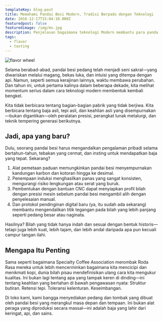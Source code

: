 ```yaml
---
templateKey: blog-post
title: Memahami Pandai Besi Modern, Tradisi Berpadu dengan Teknologi
date: 2016-12-17T15:04:10.000Z
featuredpost: false
featuredimage: /img/ms.jpg
description: Penjelasan bagaimana teknologi Modern membantu para panda besi untuk membuat karya yang lebih banyak dan lebih berkualitas.
tags:
  - flavor
  - tasting
---
```

![flavor wheel](/img/ms.jpg)

Selama berabad-abad, pandai besi pedang telah menjadi seni sakral—yang diwariskan melalui magang, bekas luka, dan intuisi yang ditempa dengan api. Namun, seperti semua kerajinan lainnya, waktu membawa perubahan. Dan tahun ini, untuk pertama kalinya dalam beberapa dekade, kita melihat momentum serius dalam cara teknologi modern membentuk kembali bengkel.

Kita tidak berbicara tentang bagian-bagian pabrik yang tidak berjiwa. Kita berbicara tentang baja asli, tepi asli, dan keahlian asli yang disempurnakan—bukan digantikan—oleh peralatan presisi, perangkat lunak metalurgi, dan teknik tempering generasi berikutnya.

## Jadi, apa yang baru?

Dulu, seorang pandai besi harus mengandalkan pengalaman pribadi selama bertahun-tahun, tebakan yang cermat, dan insting untuk mendapatkan baja yang tepat. Sekarang?

1. Alat pemetaan paduan memungkinkan pandai besi menyempurnakan kandungan karbon dan kotoran hingga ke desimal.
2. Penempaan induksi menghasilkan panas yang sangat konsisten, mengurangi risiko lengkungan atau serat yang buruk.
3. Pembentukan dengan bantuan CNC dapat menyiapkan profil bilah dengan presisi mesin sebelum pandai besi mengambil alih dengan penyelesaian manual.
4. Dan protokol pendinginan digital baru (ya, itu sudah ada sekarang) membantu mengendalikan titik tegangan pada bilah yang lebih panjang seperti pedang besar atau naginata.

Hasilnya? Bilah yang tidak hanya indah dan sesuai dengan bentuk historis—tetapi juga lebih kuat, lebih tajam, dan lebih andal daripada apa pun kecuali campur tangan ilahi.

## Mengapa Itu Penting

Sama seperti bagaimana Specialty Coffee Association merombak Roda Rasa mereka untuk lebih mencerminkan bagaimana kita mencicipi dan menikmati kopi, dunia bilah pisau mendefinisikan ulang cara kita mengukur kualitas. Ini bukan lagi tentang apa yang tampak keren di dinding—ini tentang keahlian yang bertahan di bawah pengawasan nyata:
Struktur butiran. Retensi tepi. Toleransi kelenturan. Keseimbangan.

Di toko kami, kami bangga menyediakan pedang dan tombak yang dibuat oleh pandai besi yang merangkul masa depan dan tempaan. Ini bukan alat peraga yang diproduksi secara massal—ini adalah baja yang lahir dari keringat, api, dan sains.
